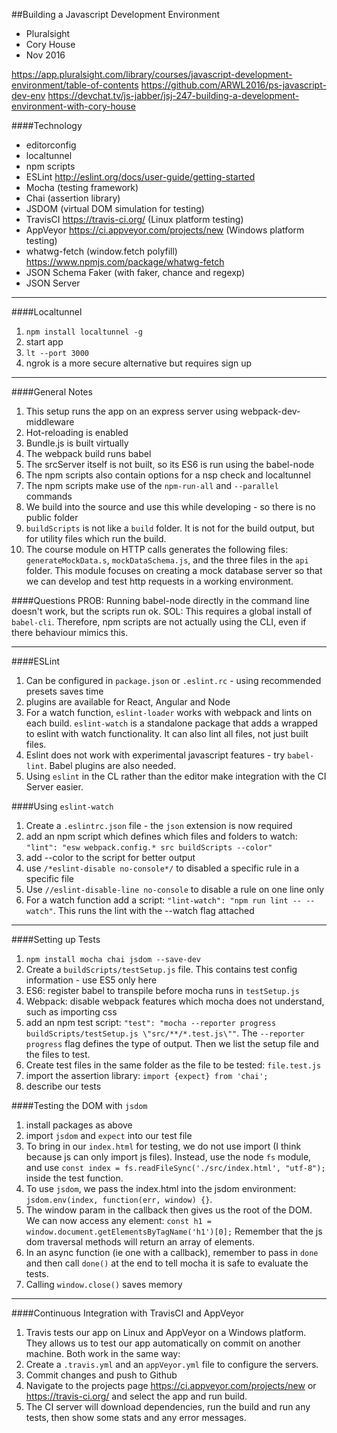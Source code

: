 ##Building a Javascript Development Environment 

- Pluralsight  
- Cory House  
- Nov 2016  

https://app.pluralsight.com/library/courses/javascript-development-environment/table-of-contents 
https://github.com/ARWL2016/ps-javascript-dev-env 
https://devchat.tv/js-jabber/jsj-247-building-a-development-environment-with-cory-house 

####Technology 
- editorconfig  
- localtunnel 
- npm scripts  
- ESLint http://eslint.org/docs/user-guide/getting-started 
- Mocha (testing framework)  
- Chai (assertion library)   
- JSDOM (virtual DOM simulation for testing) 
- TravisCI https://travis-ci.org/ (Linux platform testing)  
- AppVeyor https://ci.appveyor.com/projects/new (Windows platform testing)  
- whatwg-fetch (window.fetch polyfill) https://www.npmjs.com/package/whatwg-fetch  
- JSON Schema Faker (with faker, chance and regexp)  
- JSON Server  

---
####Localtunnel 
1. `npm install localtunnel -g`  
2. start app 
3. `lt --port 3000`  
4. ngrok is a more secure alternative but requires sign up  

---
####General Notes  
1. This setup runs the app on an express server using webpack-dev-middleware 
2. Hot-reloading is enabled  
3. Bundle.js is built virtually   
4. The webpack build runs babel
5. The srcServer itself is not built, so its ES6 is run using the babel-node  
6. The npm scripts also contain options for a nsp check and localtunnel  
7. The npm scripts make use of the `npm-run-all` and `--parallel` commands  
8. We build into the source and use this while developing - so there is no public folder 
9. `buildScripts` is not like a `build` folder. It is not for the build output, but for utility files which run the build.  
10. The course module on HTTP calls generates the following files: `generateMockData.s`, `mockDataSchema.js`, and the three files in the `api` folder. This module focuses on creating a mock database server so that we can develop and test http requests in a working environment.  

####Questions
PROB: Running babel-node directly in the command line doesn't work, but the scripts run ok. 
SOL: This requires a global install of `babel-cli`. Therefore, npm scripts are not actually using the CLI, even if there behaviour mimics this.  

---
####ESLint 
1. Can be configured in `package.json` or `.eslint.rc` - using recommended presets saves time  
2. plugins are available for React, Angular and Node  
3. For a watch function, `eslint-loader` works with webpack and lints on each build. `eslint-watch` is a standalone package that adds a wrapped to eslint with watch functionality. It can also lint all files, not just built files.  
4. Eslint does not work with experimental javascript features - try `babel-lint`. Babel plugins are also needed. 
5. Using `eslint` in the CL rather than the editor make integration with the CI Server easier.  

####Using `eslint-watch` 
1. Create a `.eslintrc.json` file - the `json` extension is now required  
2. add an npm script which defines which files and folders to watch: `"lint": "esw webpack.config.* src buildScripts --color"`
3. add --color to the script for better output  
4. use `/*eslint-disable no-console*/` to disabled a specific rule in a specific file  
5. Use `//eslint-disable-line no-console` to disable a rule on one line only 
6. For a watch function add a script: `"lint-watch": "npm run lint -- --watch"`. This runs the lint with the --watch flag attached  

---
####Setting up Tests 
1. `npm install mocha chai jsdom --save-dev`  
2. Create a `buildScripts/testSetup.js` file. This contains test config information - use ES5 only here   
3. ES6: register babel to transpile before mocha runs in `testSetup.js`  
4. Webpack: disable webpack features which mocha does not understand, such as importing css  
5. add an npm test script: `"test": "mocha --reporter progress buildScripts/testSetup.js \"src/**/*.test.js\""`. The `--reporter progress` flag defines the type of output. Then we list the setup file and the files to test. 
6. Create test files in the same folder as the file to be tested: `file.test.js` 
7. import the assertion library: `import {expect} from 'chai';`  
8. describe our tests  

####Testing the DOM with `jsdom`  
1. install packages as above  
2. import `jsdom` and `expect` into our test file  
3. To bring in our `index.html` for testing, we do not use import (I think because js can only import js files). Instead, use the node `fs` module, and use `const index = fs.readFileSync('./src/index.html', "utf-8");` inside the test function.  
4. To use `jsdom`, we pass the index.html into the jsdom environment: `jsdom.env(index, function(err, window) {}`. 
5. The window param in the callback then gives us the root of the DOM. We can now access any element: `const h1 = window.document.getElementsByTagName('h1')[0];` Remember that the js dom traversal methods will return an array of elements.  
6. In an async function (ie one with a callback), remember to pass in `done` and then call `done()` at the end to tell mocha it is safe to evaluate the tests.  
7. Calling `window.close()` saves memory  

---
####Continuous Integration with TravisCI and AppVeyor 
1. Travis tests our app on Linux and AppVeyor on a Windows platform. They allows us to test our app automatically on commit on another machine. Both work in the same way:
2. Create a `.travis.yml` and an `appVeyor.yml` file to configure the servers. 
3. Commit changes and push to Github 
4. Navigate to the projects page https://ci.appveyor.com/projects/new or https://travis-ci.org/ and select the app and run build. 
5. The CI server will download dependencies, run the build and run any tests, then show some stats and any error messages.  